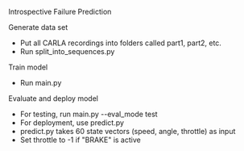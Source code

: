 Introspective Failure Prediction

Generate data set
- Put all CARLA recordings into folders called part1, part2, etc.
- Run split_into_sequences.py

Train model
- Run main.py

Evaluate and deploy model
- For testing, run main.py --eval_mode test
- For deployment, use predict.py
- predict.py takes 60 state vectors (speed, angle, throttle) as input
- Set throttle to -1 if "BRAKE" is active
